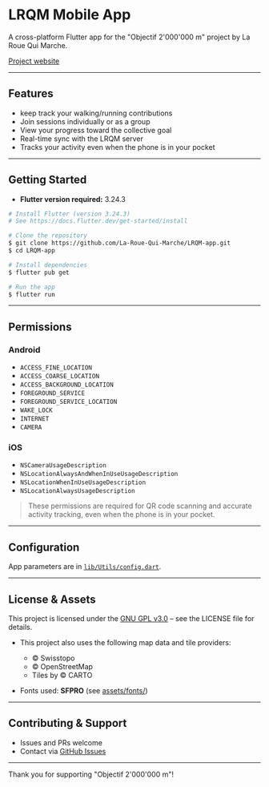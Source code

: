 # LRQM Mobile App

A cross-platform Flutter app for the "Objectif 2'000'000 m" project by La Roue Qui Marche.

[Project website](https://larouequimarche.ch/)

---

## Features

- keep track your walking/running contributions
- Join sessions individually or as a group
- View your progress toward the collective goal
- Real-time sync with the LRQM server
- Tracks your activity even when the phone is in your pocket

---

## Getting Started

- **Flutter version required:** 3.24.3

```sh
# Install Flutter (version 3.24.3)
# See https://docs.flutter.dev/get-started/install

# Clone the repository
$ git clone https://github.com/La-Roue-Qui-Marche/LRQM-app.git
$ cd LRQM-app

# Install dependencies
$ flutter pub get

# Run the app
$ flutter run
```

---

## Permissions

### Android

- `ACCESS_FINE_LOCATION`
- `ACCESS_COARSE_LOCATION`
- `ACCESS_BACKGROUND_LOCATION`
- `FOREGROUND_SERVICE`
- `FOREGROUND_SERVICE_LOCATION`
- `WAKE_LOCK`
- `INTERNET`
- `CAMERA`

### iOS

- `NSCameraUsageDescription`
- `NSLocationAlwaysAndWhenInUseUsageDescription`
- `NSLocationWhenInUseUsageDescription`
- `NSLocationAlwaysUsageDescription`

> These permissions are required for QR code scanning and accurate activity tracking, even when the phone is in your pocket.

---

## Configuration

App parameters are in [`lib/Utils/config.dart`](lib/Utils/config.dart).

---

## License & Assets

This project is licensed under the [GNU GPL v3.0](LICENSE) – see the LICENSE file for details.

- This project also uses the following map data and tile providers:
  - © Swisstopo  
  - © OpenStreetMap  
  - Tiles by © CARTO

- Fonts used: **SFPRO** (see [assets/fonts/](assets/fonts/))

---

## Contributing & Support

- Issues and PRs welcome
- Contact via [GitHub Issues](https://github.com/La-Roue-Qui-Marche/LRQM-app/issues)

---

Thank you for supporting "Objectif 2'000'000 m"!
